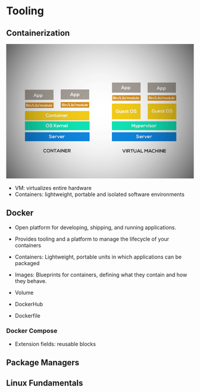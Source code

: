# Tooling

## Containerization

![Containers vs VM](/assets/container_vs_vm.png)

- VM: virtualizes entire hardware
- Containers: lightweight, portable and isolated software environments

## Docker

- Open platform for developing, shipping, and running applications.
- Provides tooling and a platform to manage the lifecycle of your containers

- Containers: Lightweight, portable units in which applications can be packaged
- Images: Blueprints for containers, defining what they contain and how they behave.
- Volume
- DockerHub
- Dockerfile

### Docker Compose

- Extension fields: reusable blocks

## Package Managers

## Linux Fundamentals